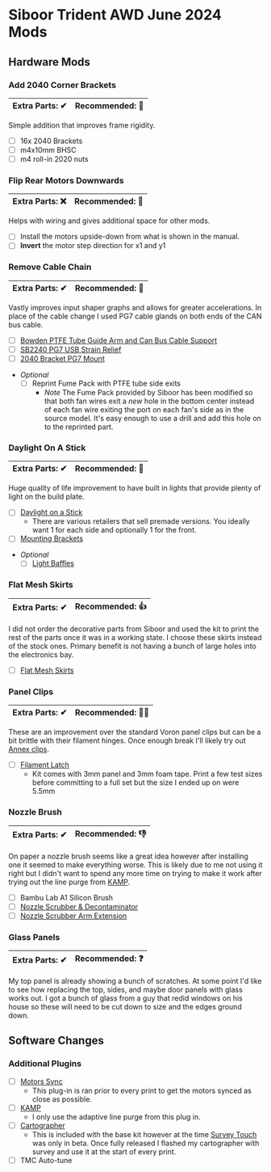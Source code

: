 # Siboor Trident AWD June 2024 Mods

## Hardware Mods
### Add 2040 Corner Brackets
| Extra Parts: ✔ | Recommended: 💯 |
| -------------- | --------------- |

Simple addition that improves frame rigidity.
- [ ] 16x 2040 Brackets
- [ ] m4x10mm BHSC
- [ ] m4 roll-in 2020 nuts

### Flip Rear Motors Downwards
| Extra Parts: ❌ | Recommended: 💯 |
| -------------- | --------------- |

Helps with wiring and gives additional space for other mods.
- [ ] Install the motors upside-down from what is shown in the manual.
- [ ] **Invert** the motor step direction for x1 and y1

### Remove Cable Chain
| Extra Parts: ✔ | Recommended: 💯 |
| -------------- | --------------- |

Vastly improves input shaper graphs and allows for greater accelerations. In place of the cable change I used PG7 cable glands on both ends of the CAN bus cable.
  - [ ] [Bowden PTFE Tube Guide Arm and Can Bus Cable Support](https://www.printables.com/model/978123-voron-bowden-ptfe-tube-guide-arm-and-canbus-cable)
  - [ ] [SB2240 PG7 USB Strain Relief](https://www.printables.com/model/676208-sb2209-sb2240-pg7cnlinko-usb-strain-relief)
  - [ ] [2040 Bracket PG7 Mount](https://www.printables.com/model/1000097-2040-bracket-pg7-mount)
  - *Optional*
	  - [ ] Reprint Fume Pack with PTFE tube side exits
		  - *Note* The Fume Pack provided by Siboor has been modified so that both fan wires exit a _new_ hole in the bottom center instead of each fan wire exiting the port on each fan's side as in the source model. It's easy enough to use a drill and add this hole on to the reprinted part.

### Daylight On A Stick
| Extra Parts: ✔ | Recommended: 💯 |
| -------------- | --------------- |

Huge quality of life improvement to have built in lights that provide plenty of light on the build plate.
- [ ] [Daylight on a Stick](https://github.com/VoronDesign/Voron-Hardware/tree/master/Daylight)
	- There are various retailers that sell premade versions. You ideally want 1 for each side and optionally 1 for the front. 
- [ ] [Mounting Brackets](https://github.com/VoronDesign/Voron-Hardware/blob/master/Daylight/STL/Brackets_2020.stl)
- *Optional*
	- [ ] [Light Baffles](https://www.printables.com/model/315479-daylight-on-a-stick-mount)

### Flat Mesh Skirts
| Extra Parts: ✔ | Recommended: 👍 |
| -------------- | --------------- |

I did not order the decorative parts from Siboor and used the kit to print the rest of the parts once it was in a working state. I choose these skirts instead of the stock ones. Primary benefit is not having a bunch of large holes into the electronics bay.
- [ ] [Flat Mesh Skirts](https://github.com/livinhack/Flat_Mesh_Skirt_Remix_for_Siboor_Trident)

### Panel Clips
| Extra Parts: ✔ | Recommended: 🤷‍♂️ |
| -------------- | ------------------ |

These are an improvement over the standard Voron panel clips but can be a bit brittle with their filament hinges. Once enough break I'll likely try out [Annex clips](https://www.printables.com/model/410806-annex-modified-2020-enclosure-clip).
- [ ] [Filament Latch](https://www.printables.com/model/172368-voron-24-filament-latch-or-any-2020-extrusion)
	- Kit comes with 3mm panel and 3mm foam tape. Print a few test sizes before committing to a full set but the size I ended up on were 5.5mm

### Nozzle Brush
| Extra Parts: ✔ | Recommended: 👎 |
| -------------- | --------------- |

On paper a nozzle brush seems like a great idea however after installing one it seemed to make everything worse. This is likely due to me not using it right but I didn't want to spend any more time on trying to make it work after trying out the line purge from [KAMP](https://github.com/kyleisah/Klipper-Adaptive-Meshing-Purging/tree/main). 
- [ ] Bambu Lab A1 Silicon Brush
- [ ] [Nozzle Scrubber & Decontaminator](https://www.printables.com/model/796563-nozzle-scrubber-decontaminator-for-voron-24-using)
- [ ] [Nozzle Scrubber Arm Extension](https://www.printables.com/model/298565-nozzle-scrubber-arm-extension-voron-trident)

### Glass Panels
| Extra Parts: ✔ | Recommended: ❓ |
| -------------- | -------------- |

My top panel is already showing a bunch of scratches. At some point I'd like to see how replacing the top, sides, and maybe door panels with glass works out. I got a bunch of glass from a guy that redid windows on his house so these will need to be cut down to size and the edges ground down.  

## Software Changes

### Additional Plugins
- [ ] [Motors Sync](https://github.com/MRX8024/motors-sync/blob/main/wiki/EN.md)
	- This plug-in is ran prior to every print to get the motors synced as close as possible.
- [ ] [KAMP](https://github.com/kyleisah/Klipper-Adaptive-Meshing-Purging/tree/main)
	- I only use the adaptive line purge from this plug in.
- [ ] [Cartographer](https://docs.cartographer3d.com/)
	- This is included with the base kit however at the time [Survey Touch](https://docs.cartographer3d.com/cartographer-probe/survey-touch/settings-and-commands) was only in beta. Once fully released I flashed my cartographer with survey and use it at the start of every print.
- [ ] TMC Auto-tune
